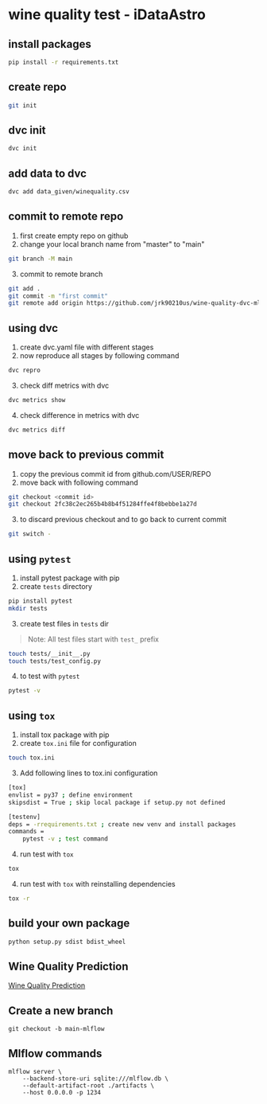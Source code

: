 # wine quality test - iDataAstro

## install packages
```bash
pip install -r requirements.txt
```

## create repo
```bash
git init
```

## dvc init
```bash
dvc init
```
## add data to dvc 
```bash
dvc add data_given/winequality.csv
```

## commit to remote repo
1. first create empty repo on github
2. change your local branch name from "master" to "main"
```bash
git branch -M main
```
3. commit to remote branch
```bash
git add .
git commit -m "first commit"
git remote add origin https://github.com/jrk90210us/wine-quality-dvc-mlflow-demo.git
```
## using dvc 
1. create dvc.yaml file with different stages
2. now reproduce all stages by following command
```bash
dvc repro
```
3. check diff metrics with dvc
```bash
dvc metrics show
```
4. check difference in metrics with dvc
```bash
dvc metrics diff
```

## move back to previous commit
1. copy the previous commit id from github.com/USER/REPO
2. move back with following command
```bash 
git checkout <commit id>
git checkout 2fc38c2ec265b4b8b4f51284ffe4f8bebbe1a27d
```
3. to discard previous checkout and to go back to current commit
```bash
git switch -
```

## using `pytest`
1. install pytest package with pip
2. create `tests` directory 
```bash
pip install pytest
mkdir tests
```
3. create test files in `tests` dir
> Note: All test files start with `test_` prefix
```bash
touch tests/__init__.py
touch tests/test_config.py
```
4. to test with `pytest`
```bash
pytest -v
```

## using `tox`
1. install tox package with pip
2. create `tox.ini` file for configuration
```bash
touch tox.ini
```
3. Add following lines to tox.ini configuration
```bash
[tox]
envlist = py37 ; define environment 
skipsdist = True ; skip local package if setup.py not defined

[testenv]
deps = -rrequirements.txt ; create new venv and install packages
commands =
    pytest -v ; test command
```
4. run test with `tox`
```bash
tox
```
4. run test with `tox` with reinstalling dependencies
```bash
tox -r
```

## build your own package
```bash
python setup.py sdist bdist_wheel
```

## Wine Quality Prediction
[Wine Quality Prediction](https://wine-quality-dvc-demo.herokuapp.com/)

## Create a new branch 
```
git checkout -b main-mlflow
```

## Mlflow commands
```
mlflow server \
    --backend-store-uri sqlite:///mlflow.db \
    --default-artifact-root ./artifacts \
    --host 0.0.0.0 -p 1234
```
